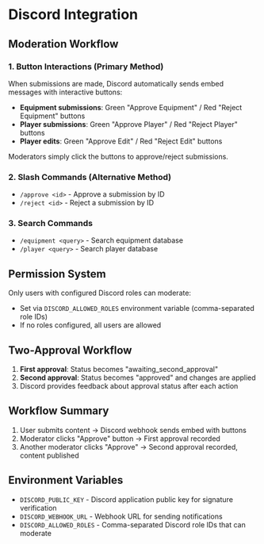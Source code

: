 # Discord Integration

## Moderation Workflow

### 1. Button Interactions (Primary Method)

When submissions are made, Discord automatically sends embed messages with interactive buttons:

- **Equipment submissions**: Green "Approve Equipment" / Red "Reject Equipment" buttons
- **Player submissions**: Green "Approve Player" / Red "Reject Player" buttons
- **Player edits**: Green "Approve Edit" / Red "Reject Edit" buttons

Moderators simply click the buttons to approve/reject submissions.

### 2. Slash Commands (Alternative Method)

- `/approve <id>` - Approve a submission by ID
- `/reject <id>` - Reject a submission by ID

### 3. Search Commands

- `/equipment <query>` - Search equipment database
- `/player <query>` - Search player database

## Permission System

Only users with configured Discord roles can moderate:

- Set via `DISCORD_ALLOWED_ROLES` environment variable (comma-separated role IDs)
- If no roles configured, all users are allowed

## Two-Approval Workflow

1. **First approval**: Status becomes "awaiting_second_approval"
2. **Second approval**: Status becomes "approved" and changes are applied
3. Discord provides feedback about approval status after each action

## Workflow Summary

1. User submits content → Discord webhook sends embed with buttons
2. Moderator clicks "Approve" button → First approval recorded
3. Another moderator clicks "Approve" → Second approval recorded, content published

## Environment Variables

- `DISCORD_PUBLIC_KEY` - Discord application public key for signature verification
- `DISCORD_WEBHOOK_URL` - Webhook URL for sending notifications
- `DISCORD_ALLOWED_ROLES` - Comma-separated Discord role IDs that can moderate
